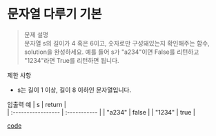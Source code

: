 # 문자열 다루기 기본

>문제 설명<br>
문자열 s의 길이가 4 혹은 6이고, 숫자로만 구성돼있는지 확인해주는 함수, solution을 완성하세요. 예를 들어 s가 "a234"이면 False를 리턴하고 "1234"라면 True를 리턴하면 됩니다.

제한 사항
- s는 길이 1 이상, 길이 8 이하인 문자열입니다.

입출력 예
| s | return  |  
| :----------------- | :-----------  | 
| "a234" | false |
| "1234" | true |

[code]()
